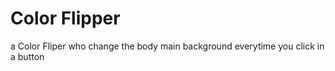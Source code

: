 # Color Flipper
 a Color Fliper who change the body main background everytime you click in a button
